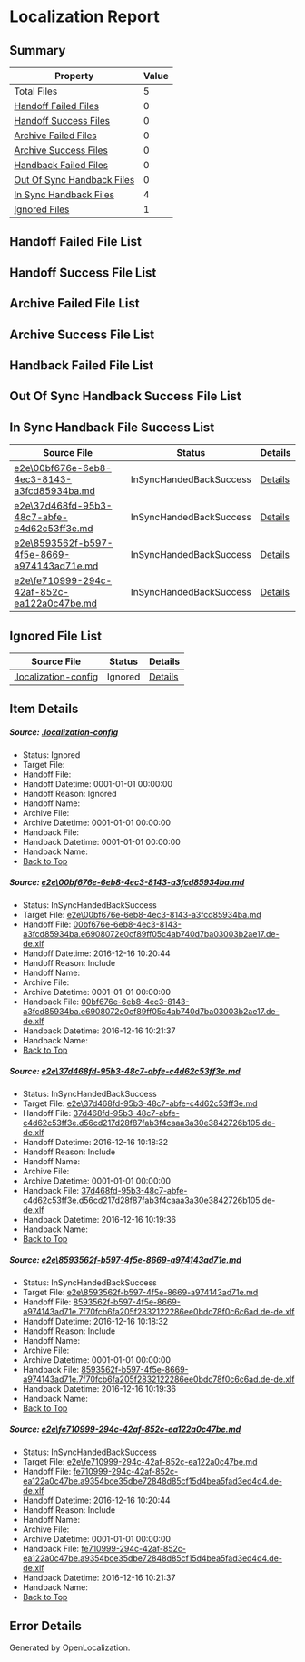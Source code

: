 # <a name='report-top'></a> Localization Report

## Summary
 Property | Value 
 -------- | ----- 
 Total Files | 5
[ Handoff Failed Files ](#handoff-failed-list)| 0
[ Handoff Success Files ](#handoff-success-list)| 0
[ Archive Failed Files ](#archive-failed-list)| 0
[ Archive Success Files ](#archive-success-list)| 0
[ Handback Failed Files ](#handback-failed-list)| 0
[ Out Of Sync Handback Files ](#outofsync-handback-success-list)| 0
[ In Sync Handback Files ](#insync-handback-success-list)| 4
[ Ignored Files ](#ignored-list)| 1

## <a name='handoff-failed-list'></a> Handoff Failed File List

## <a name='handoff-success-list'></a> Handoff Success File List

## <a name='archive-failed-list'></a> Archive Failed File List

## <a name='archive-success-list'></a> Archive Success File List

## <a name='handback-failed-list'></a> Handback Failed File List

## <a name='outofsync-handback-success-list'></a> Out Of Sync Handback Success File List

## <a name='insync-handback-success-list'></a> In Sync Handback File Success List
 Source File | Status | Details 
 ----------- | ------ | ------- 
 [e2e\00bf676e-6eb8-4ec3-8143-a3fcd85934ba.md](https://github.com/OpenLocalizationTestOrg/ol-test0/blob/64d2955220cd7248ffdbeed56bbb65f2ba9a31f2/e2e/00bf676e-6eb8-4ec3-8143-a3fcd85934ba.md) | InSyncHandedBackSuccess | [Details](#65eb72e8940b0ba6d6b22101378c45df5d84f58e1)
 [e2e\37d468fd-95b3-48c7-abfe-c4d62c53ff3e.md](https://github.com/OpenLocalizationTestOrg/ol-test0/blob/d931f1880d4e14e688631da00d1895efcb611d17/e2e/37d468fd-95b3-48c7-abfe-c4d62c53ff3e.md) | InSyncHandedBackSuccess | [Details](#6a85c8a2ce3b1e9babc7a017ac6dad88eef3f5a52)
 [e2e\8593562f-b597-4f5e-8669-a974143ad71e.md](https://github.com/OpenLocalizationTestOrg/ol-test0/blob/d931f1880d4e14e688631da00d1895efcb611d17/e2e/8593562f-b597-4f5e-8669-a974143ad71e.md) | InSyncHandedBackSuccess | [Details](#538d6b28a71fc23c1664ac400d7dae8d79970a323)
 [e2e\fe710999-294c-42af-852c-ea122a0c47be.md](https://github.com/OpenLocalizationTestOrg/ol-test0/blob/64d2955220cd7248ffdbeed56bbb65f2ba9a31f2/e2e/fe710999-294c-42af-852c-ea122a0c47be.md) | InSyncHandedBackSuccess | [Details](#44087f6212bc80f60eb2b7f20de9f2a9e2a9c6044)

## <a name='ignored-list'></a> Ignored File List
 Source File | Status | Details 
 ----------- | ------ | ------- 
 [.localization-config](https://github.com/OpenLocalizationTestOrg/ol-test0/blob/64d2955220cd7248ffdbeed56bbb65f2ba9a31f2/.localization-config) | Ignored | [Details](#cb0632cf59c1387fc1742bfb9fa3c47f87e2e5c90)

## Item Details
##### <a name='cb0632cf59c1387fc1742bfb9fa3c47f87e2e5c90'></a> Source: [.localization-config](https://github.com/OpenLocalizationTestOrg/ol-test0/blob/64d2955220cd7248ffdbeed56bbb65f2ba9a31f2/.localization-config)
* Status: Ignored
* Target File: 
* Handoff File: 
* Handoff Datetime: 0001-01-01 00:00:00
* Handoff Reason: Ignored
* Handoff Name: 
* Archive File: 
* Archive Datetime: 0001-01-01 00:00:00
* Handback File: 
* Handback Datetime: 0001-01-01 00:00:00
* Handback Name: 
* [Back to Top](#report-top)

##### <a name='65eb72e8940b0ba6d6b22101378c45df5d84f58e1'></a> Source: [e2e\00bf676e-6eb8-4ec3-8143-a3fcd85934ba.md](https://github.com/OpenLocalizationTestOrg/ol-test0/blob/64d2955220cd7248ffdbeed56bbb65f2ba9a31f2/e2e/00bf676e-6eb8-4ec3-8143-a3fcd85934ba.md)
* Status: InSyncHandedBackSuccess
* Target File: [e2e\00bf676e-6eb8-4ec3-8143-a3fcd85934ba.md](https://github.com/OpenLocalizationTestOrg/ol-test0-dede/blob/86dd73a1a298ad8e5edd4df73304b11924a0a9fa/e2e/00bf676e-6eb8-4ec3-8143-a3fcd85934ba.md)
* Handoff File: [00bf676e-6eb8-4ec3-8143-a3fcd85934ba.e6908072e0cf89ff05c4ab740d7ba03003b2ae17.de-de.xlf](https://github.com/OpenLocalizationTestOrg/ol-test0-handoff/blob/7887be89c256abc6cb999874a1e40678cce1b57b/ol-handoff/OpenLocalizationTestOrg/ol-test0-dede/xinjiang/high/00bf676e-6eb8-4ec3-8143-a3fcd85934ba.e6908072e0cf89ff05c4ab740d7ba03003b2ae17.de-de.xlf)
* Handoff Datetime: 2016-12-16 10:20:44
* Handoff Reason: Include
* Handoff Name: 
* Archive File: 
* Archive Datetime: 0001-01-01 00:00:00
* Handback File: [00bf676e-6eb8-4ec3-8143-a3fcd85934ba.e6908072e0cf89ff05c4ab740d7ba03003b2ae17.de-de.xlf](https://github.com/OpenLocalizationTestOrg/ol-test0-handback/blob/22e329ed5d27851819014927e30c64395694c358/ol-handback/OpenLocalizationTestOrg/ol-test0-dede/xinjiang/high/00bf676e-6eb8-4ec3-8143-a3fcd85934ba.e6908072e0cf89ff05c4ab740d7ba03003b2ae17.de-de.xlf)
* Handback Datetime: 2016-12-16 10:21:37
* Handback Name: 
* [Back to Top](#report-top)

##### <a name='6a85c8a2ce3b1e9babc7a017ac6dad88eef3f5a52'></a> Source: [e2e\37d468fd-95b3-48c7-abfe-c4d62c53ff3e.md](https://github.com/OpenLocalizationTestOrg/ol-test0/blob/d931f1880d4e14e688631da00d1895efcb611d17/e2e/37d468fd-95b3-48c7-abfe-c4d62c53ff3e.md)
* Status: InSyncHandedBackSuccess
* Target File: [e2e\37d468fd-95b3-48c7-abfe-c4d62c53ff3e.md](https://github.com/OpenLocalizationTestOrg/ol-test0-dede/blob/be4b38a1a196b7a5a21200cc2ad3bf1ba8293a35/e2e/37d468fd-95b3-48c7-abfe-c4d62c53ff3e.md)
* Handoff File: [37d468fd-95b3-48c7-abfe-c4d62c53ff3e.d56cd217d28f87fab3f4caaa3a30e3842726b105.de-de.xlf](https://github.com/OpenLocalizationTestOrg/ol-test0-handoff/blob/3e754452872f499999f9b6bf63861d997ed21f7d/ol-handoff/OpenLocalizationTestOrg/ol-test0-dede/xinjiang/ht/37d468fd-95b3-48c7-abfe-c4d62c53ff3e.d56cd217d28f87fab3f4caaa3a30e3842726b105.de-de.xlf)
* Handoff Datetime: 2016-12-16 10:18:32
* Handoff Reason: Include
* Handoff Name: 
* Archive File: 
* Archive Datetime: 0001-01-01 00:00:00
* Handback File: [37d468fd-95b3-48c7-abfe-c4d62c53ff3e.d56cd217d28f87fab3f4caaa3a30e3842726b105.de-de.xlf](https://github.com/OpenLocalizationTestOrg/ol-test0-handback/blob/01625274c317484f56ac171a0ddee885b099d1f0/ol-handback/OpenLocalizationTestOrg/ol-test0-dede/xinjiang/ht/37d468fd-95b3-48c7-abfe-c4d62c53ff3e.d56cd217d28f87fab3f4caaa3a30e3842726b105.de-de.xlf)
* Handback Datetime: 2016-12-16 10:19:36
* Handback Name: 
* [Back to Top](#report-top)

##### <a name='538d6b28a71fc23c1664ac400d7dae8d79970a323'></a> Source: [e2e\8593562f-b597-4f5e-8669-a974143ad71e.md](https://github.com/OpenLocalizationTestOrg/ol-test0/blob/d931f1880d4e14e688631da00d1895efcb611d17/e2e/8593562f-b597-4f5e-8669-a974143ad71e.md)
* Status: InSyncHandedBackSuccess
* Target File: [e2e\8593562f-b597-4f5e-8669-a974143ad71e.md](https://github.com/OpenLocalizationTestOrg/ol-test0-dede/blob/be4b38a1a196b7a5a21200cc2ad3bf1ba8293a35/e2e/8593562f-b597-4f5e-8669-a974143ad71e.md)
* Handoff File: [8593562f-b597-4f5e-8669-a974143ad71e.7f70fcb6fa205f2832122286ee0bdc78f0c6c6ad.de-de.xlf](https://github.com/OpenLocalizationTestOrg/ol-test0-handoff/blob/3e754452872f499999f9b6bf63861d997ed21f7d/ol-handoff/OpenLocalizationTestOrg/ol-test0-dede/xinjiang/ht/8593562f-b597-4f5e-8669-a974143ad71e.7f70fcb6fa205f2832122286ee0bdc78f0c6c6ad.de-de.xlf)
* Handoff Datetime: 2016-12-16 10:18:32
* Handoff Reason: Include
* Handoff Name: 
* Archive File: 
* Archive Datetime: 0001-01-01 00:00:00
* Handback File: [8593562f-b597-4f5e-8669-a974143ad71e.7f70fcb6fa205f2832122286ee0bdc78f0c6c6ad.de-de.xlf](https://github.com/OpenLocalizationTestOrg/ol-test0-handback/blob/01625274c317484f56ac171a0ddee885b099d1f0/ol-handback/OpenLocalizationTestOrg/ol-test0-dede/xinjiang/ht/8593562f-b597-4f5e-8669-a974143ad71e.7f70fcb6fa205f2832122286ee0bdc78f0c6c6ad.de-de.xlf)
* Handback Datetime: 2016-12-16 10:19:36
* Handback Name: 
* [Back to Top](#report-top)

##### <a name='44087f6212bc80f60eb2b7f20de9f2a9e2a9c6044'></a> Source: [e2e\fe710999-294c-42af-852c-ea122a0c47be.md](https://github.com/OpenLocalizationTestOrg/ol-test0/blob/64d2955220cd7248ffdbeed56bbb65f2ba9a31f2/e2e/fe710999-294c-42af-852c-ea122a0c47be.md)
* Status: InSyncHandedBackSuccess
* Target File: [e2e\fe710999-294c-42af-852c-ea122a0c47be.md](https://github.com/OpenLocalizationTestOrg/ol-test0-dede/blob/86dd73a1a298ad8e5edd4df73304b11924a0a9fa/e2e/fe710999-294c-42af-852c-ea122a0c47be.md)
* Handoff File: [fe710999-294c-42af-852c-ea122a0c47be.a9354bce35dbe72848d85cf15d4bea5fad3ed4d4.de-de.xlf](https://github.com/OpenLocalizationTestOrg/ol-test0-handoff/blob/7887be89c256abc6cb999874a1e40678cce1b57b/ol-handoff/OpenLocalizationTestOrg/ol-test0-dede/xinjiang/high/fe710999-294c-42af-852c-ea122a0c47be.a9354bce35dbe72848d85cf15d4bea5fad3ed4d4.de-de.xlf)
* Handoff Datetime: 2016-12-16 10:20:44
* Handoff Reason: Include
* Handoff Name: 
* Archive File: 
* Archive Datetime: 0001-01-01 00:00:00
* Handback File: [fe710999-294c-42af-852c-ea122a0c47be.a9354bce35dbe72848d85cf15d4bea5fad3ed4d4.de-de.xlf](https://github.com/OpenLocalizationTestOrg/ol-test0-handback/blob/22e329ed5d27851819014927e30c64395694c358/ol-handback/OpenLocalizationTestOrg/ol-test0-dede/xinjiang/high/fe710999-294c-42af-852c-ea122a0c47be.a9354bce35dbe72848d85cf15d4bea5fad3ed4d4.de-de.xlf)
* Handback Datetime: 2016-12-16 10:21:37
* Handback Name: 
* [Back to Top](#report-top)


## Error Details

Generated by OpenLocalization.
